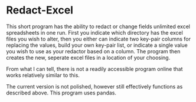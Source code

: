 # Redact-Excel

This short program has the ability to redact or change fields unlimited excel spreadsheets in one run. First you indicate which directory has the excel files you wish to alter, then you either can indicate two key-pair columns for replacing the values, build your own key-pair list, or indicate a single value you wish to use as your redactor based on a column. The program then creates the new, seperate excel files in a location of your choosing.

From what I can tell, there is not a readily accessible program online that works relatively similar to this.

The current version is not polished, however still effectively functions as described above. This program uses pandas. 
